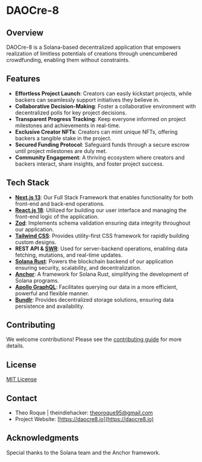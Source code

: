 # DAOCre-8

## Overview

DAOCre-8 is a Solana-based decentralized application that empowers realization of limitless potentials of creations through unencumbered crowdfunding, enabling them without constraints.

## Features

- **Effortless Project Launch**: Creators can easily kickstart projects, while backers can seamlessly support initiatives they believe in.
- **Collaborative Decision-Making**: Foster a collaborative environment with decentralized polls for key project decisions.
- **Transparent Progress Tracking**: Keep everyone informed on project milestones and achievements in real-time.
- **Exclusive Creator NFTs**: Creators can mint unique NFTs, offering backers a tangible stake in the project.
- **Secured Funding Protocol**: Safeguard funds through a secure escrow until project milestones are duly met.
- **Community Engagement**: A thriving ecosystem where creators and backers interact, share insights, and foster project success.

## Tech Stack

- [**Next.js 13**](https://nextjs.org/): Our Full Stack Framework that enables functionality for both front-end and back-end operations.
- [**React.js 18**](https://reactjs.org/): Utilized for building our user interface and managing the front-end logic of the application.
- [**Zod**](https://github.com/colinhacks/zod): Implements schema validation ensuring data integrity throughout our application.
- [**Tailwind CSS**](https://tailwindcss.com/): Provides utility-first CSS framework for rapidly building custom designs.
- **REST API & [SWR](https://swr.vercel.app/)**: Used for server-backend operations, enabling data fetching, mutations, and real-time updates.
- [**Solana Rust**](https://solana.com/): Powers the blockchain backend of our application ensuring security, scalability, and decentralization.
- [**Anchor**](https://project-serum.github.io/anchor/): A framework for Solana Rust, simplifying the development of Solana programs.
- [**Apollo GraphQL**](https://www.apollographql.com/): Facilitates querying our data in a more efficient, powerful and flexible manner.
- [**Bundlr**](https://getbundlr.com/): Provides decentralized storage solutions, ensuring data persistence and availability.

## Contributing

We welcome contributions! Please see the [contributing guide](CONTRIBUTING.md) for more details.

## License

[MIT License](LICENSE)

## Contact

- Theo Roque | theindiehacker: theoroque95@gmail.com
- Project Website: [https://daocre8.io](https://daocre8.io)

## Acknowledgments

Special thanks to the Solana team and the Anchor framework.
